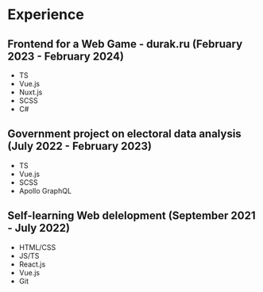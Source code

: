 # Experience
## **Frontend for a Web Game - durak.ru** (February 2023 - February 2024)
- TS
- Vue.js
- Nuxt.js
- SCSS
- C#  

## **Government project on electoral data analysis** (July 2022 - February 2023)  
- TS
- Vue.js
- SCSS
- Apollo GraphQL  

## **Self-learning Web delelopment** (September 2021 - July 2022)  
- HTML/CSS
- JS/TS
- React.js 
- Vue.js
- Git

